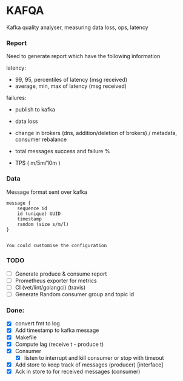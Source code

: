 # KAFQA

Kafka quality analyser, measuring data loss, ops, latency

### Report

Need to generate report which have the following information

latency:
 * 99, 95, percentiles of latency (msg received)
 * average, min, max of latency (msg received)

failures:
 * publish to kafka
 * data loss

* change in brokers (dns, addition/deletion of brokers) / metadata, consumer rebalance
* total messages success and failure %
* TPS ( m/5m/10m )

### Data

Message format sent over kafka
```
message {
    sequence id
    id (unique) UUID
    timestamp
    random (size s/m/l)
}


You could customise the configuration
```
### TODO
* [ ] Generate produce & consume report
* [ ] Prometheus exporter for metrics
* [ ] CI (vet/lint/golangci) (travis)
* [ ] Generate Random consumer group and topic id

### Done:
* [X] convert fmt to log
* [X] Add timestamp to kafka message
* [X] Makefile
* [X] Compute lag (receive t - produce t)
* [X] Consumer
    * [X] listen to interrupt and kill consumer or stop with timeout
* [X] Add store to keep track of messages (producer) [interface]
* [X] Ack in store to for received messages (consumer)
